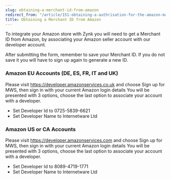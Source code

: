 ```yaml
---
slug: obtaining-a-merchant-id-from-amazon
redirect_from: "/article/151-obtaining-a-authrisation-for-the-amazon-marketplace"
title: Obtaining a Merchant ID from Amazon
---
```

To integrate your Amazon store with Zynk you will need to get a Merchant ID from Amazon, by associating your Amazon seller account with our developer account.

After submitting the form, remember to save your Merchant ID. If you do not save it you will have to sign up again to generate a new ID.

### Amazon EU Accounts (DE, ES, FR, IT and UK)
Please visit  https://developer.amazonservices.co.uk and choose Sign up for MWS, then sign in with your current Amazon login details
You will be presented with 3 options, choose the last option to associate your account with a developer.

* Set Developer Id to 0725-5839-6621
* Set Developer Name to Internetware Ltd

### Amazon US or CA Accounts
Please visit  https://developer.amazonservices.com and choose Sign up for MWS, then sign in with your current Amazon login details
You will be presented with 3 options, choose the last option to associate your account with a developer.

* Set Developer Id to 8089-4719-1771
* Set Developer Name to Internetware Ltd